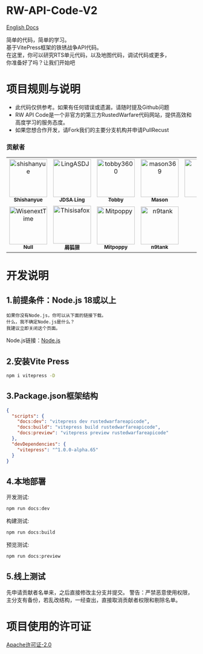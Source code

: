 # RW-API-Code-V2

[English Docs](README_en.md)

简单的代码，简单的学习。  
基于VitePress框架的铁锈战争API代码。  
在这里，你可以研究RTS单元代码，以及地图代码，调试代码或更多，  
你准备好了吗？让我们开始吧

# 项目规则与说明
* 此代码仅供参考。如果有任何错误或遗漏，请随时提及Github问题
* RW API Code是一个非官方的第三方RustedWarfare代码网站，提供高效和高度学习的服务态度。
* 如果您想合作开发，请Fork我们的主要分支机构并申请PullRecust

### 贡献者

<!-- readme: collaborators,contributors -start -->
<table>
	<tbody>
		<tr>
            <td align="center">
                <a href="https://github.com/shishanyue">
                    <img src="https://avatars.githubusercontent.com/u/62888460?v=4" width="100;" alt="shishanyue"/>
                    <br />
                    <sub><b>Shishanyue</b></sub>
                </a>
            </td>
            <td align="center">
                <a href="https://github.com/LingASDJ">
                    <img src="https://avatars.githubusercontent.com/u/70191651?v=4" width="100;" alt="LingASDJ"/>
                    <br />
                    <sub><b>JDSA Ling</b></sub>
                </a>
            </td>
            <td align="center">
                <a href="https://github.com/tobby3600">
                    <img src="https://avatars.githubusercontent.com/u/79432329?v=4" width="100;" alt="tobby3600"/>
                    <br />
                    <sub><b>Tobby</b></sub>
                </a>
            </td>
            <td align="center">
                <a href="https://github.com/mason369">
                    <img src="https://avatars.githubusercontent.com/u/93964390?v=4" width="100;" alt="mason369"/>
                    <br />
                    <sub><b>Mason</b></sub>
                </a>
            </td>
            <td align="center">
                <a href="https://github.com/liusxs">
                    <img src="https://avatars.githubusercontent.com/u/101164913?v=4" width="100;" alt="liusxs"/>
                    <br />
                    <sub><b>Liuliu</b></sub>
                </a>
            </td>
            <td align="center">
                <a href="https://github.com/allureluoli">
                    <img src="https://avatars.githubusercontent.com/u/106828088?v=4" width="100;" alt="allureluoli"/>
                    <br />
                    <sub><b>二月</b></sub>
                </a>
            </td>
		</tr>
		<tr>
            <td align="center">
                <a href="https://github.com/WisenextTime">
                    <img src="https://avatars.githubusercontent.com/u/141509640?v=4" width="100;" alt="WisenextTime"/>
                    <br />
                    <sub><b>Null</b></sub>
                </a>
            </td>
            <td align="center">
                <a href="https://github.com/Thisisafox">
                    <img src="https://avatars.githubusercontent.com/u/141534430?v=4" width="100;" alt="Thisisafox"/>
                    <br />
                    <sub><b>屑狐狸</b></sub>
                </a>
            </td>
            <td align="center">
                <a href="https://github.com/Mitpoppy">
                    <img src="https://avatars.githubusercontent.com/u/89001400?v=4" width="100;" alt="Mitpoppy"/>
                    <br />
                    <sub><b>Mitpoppy</b></sub>
                </a>
            </td>
            <td align="center">
                <a href="https://github.com/n9tank">
                    <img src="https://avatars.githubusercontent.com/u/118785835?v=4" width="100;" alt="n9tank"/>
                    <br />
                    <sub><b>n9tank</b></sub>
                </a>
            </td>
		</tr>
	<tbody>
</table>
<!-- readme: collaborators,contributors -end -->

# 开发说明
## 1.前提条件：Node.js 18或以上
```文本
如果你没有Node.js，你可以从下面的链接下载。
什么，我不确定Node.js是什么？  
我建议立即关闭这个页面。
```
Node.js链接：[Node.js](https://nodejs.org/zh-cn)
## 2.安装Vite Press
```bash
npm i vitepress -D
```
## 3.Package.json框架结构
```json
{
  "scripts": {
    "docs:dev": "vitepress dev rustedwarfareapicode",    
    "docs:build": "vitepress build rustedwarfareapicode",
    "docs:preview": "vitepress preview rustedwarfareapicode"
  },
  "devDependencies": {
    "vitepress": "^1.0.0-alpha.65"
  }
}
```
## 4.本地部署
开发测试:
```bash
npm run docs:dev
```

构建测试:
```bash
npm run docs:build
```

预览测试:
```bash
npm run docs:preview
```

## 5.线上测试
先申请贡献者名单来，之后直接修改主分支并提交。
警告：严禁恶意使用权限，主分支有备份，若乱改结构，一经查出，直接取消贡献者权限和剔除名单。

# 项目使用的许可证
[Apache许可证-2.0](https://github.com/LingASDJ/RW-API-Code/blob/main/LICENSE)
